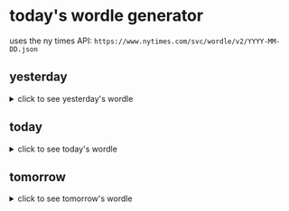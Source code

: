 # today's wordle generator

uses the ny times API: `https://www.nytimes.com/svc/wordle/v2/YYYY-MM-DD.json`

## yesterday

<details>
    <summary>click to see yesterday's wordle</summary>

    loyal

</details>

## today

<details>
    <summary>click to see today's wordle</summary>

    smile

</details>

## tomorrow

<details>
    <summary>click to see tomorrow's wordle</summary>

    coach

</details>
